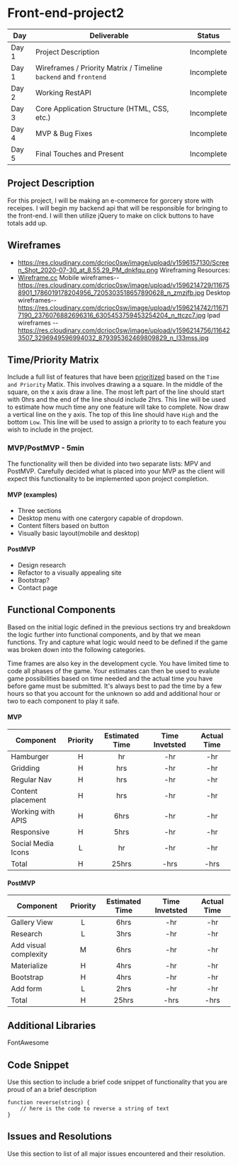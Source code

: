 # Front-end-project2

|  Day | Deliverable | Status
|---|---| ---|
|Day 1| Project Description | Incomplete
|Day 1| Wireframes / Priority Matrix / Timeline `backend` and `frontend`| Incomplete
|Day 2| Working RestAPI | Incomplete
|Day 3| Core Application Structure (HTML, CSS, etc.) | Incomplete
|Day 4| MVP & Bug Fixes | Incomplete
|Day 5| Final Touches and Present | Incomplete
## Project Description
For this project, I will be making an e-commerce for gorcery store with receipes. I will begin my backend api that will be responsible for bringing   to the front-end. I will then utilize jQuery to make on click buttons to have totals add up. 
## Wireframes
- https://res.cloudinary.com/dcrioc0sw/image/upload/v1596157130/Screen_Shot_2020-07-30_at_8.55.29_PM_dnkfqu.png
Wireframing Resources:
- [Wireframe.cc](https://wireframe.cc/)
Mobile wireframes--https://res.cloudinary.com/dcrioc0sw/image/upload/v1596214729/116758901_1786019178204956_7205303518657890628_n_zmzjfb.jpg
Desktop wireframes--https://res.cloudinary.com/dcrioc0sw/image/upload/v1596214742/116717190_2376076882696316_6305453759453254204_n_ttczc7.jpg
Ipad wireframes --https://res.cloudinary.com/dcrioc0sw/image/upload/v1596214756/116423507_3296949596994032_879395362469809829_n_l33mss.jpg
## Time/Priority Matrix 
Include a full list of features that have been [prioritized](https://res.cloudinary.com/doaftkgbv/image/upload/v1583773146/ValueVSComplexity_u2inhx.png) based on the `Time and Priority` Matix.  This involves drawing a a square.  In the middle of the square, on the x axis draw a line.  The most left part of the line should start with 0hrs and the end of the line should include 2hrs.  This line will be used to estimate how much time any one feature will take to complete. 
Now draw a vertical line on the y axis.  The top of this line should have `High` and the bottom `Low`.  This line will be used to assign a priority to to each feature you wish to include in the project.  


### MVP/PostMVP - 5min

The functionality will then be divided into two separate lists: MPV and PostMVP.  Carefully decided what is placed into your MVP as the client will expect this functionality to be implemented upon project completion.  

#### MVP (examples)

- Three sections 
- Desktop menu with one catergory capable of dropdown.
- Content filters based on button
- Visually basic layout(mobile and desktop)

#### PostMVP 

- Design research
- Refactor to a visually appealing site
- Bootstrap?
- Contact page

## Functional Components

Based on the initial logic defined in the previous sections try and breakdown the logic further into functional components, and by that we mean functions.  Try and capture what logic would need to be defined if the game was broken down into the following categories.

Time frames are also key in the development cycle.  You have limited time to code all phases of the game.  Your estimates can then be used to evalute game possibilities based on time needed and the actual time you have before game must be submitted. It's always best to pad the time by a few hours so that you account for the unknown so add and additional hour or two to each component to play it safe.

#### MVP
| Component | Priority | Estimated Time | Time Invetsted | Actual Time |
| --- | :---: |  :---: | :---: | :---: |
| Hamburger | H | hr | -hr | -hr|
| Gridding | H | hrs | -hr | -hr|
| Regular Nav | H | hrs | -hr | -hr|
| Content placement| H | hrs | -hr | -hr|
| Working with APIS | H | 6hrs| -hr | -hr |
| Responsive | H | 5hrs | -hr | -hr|
| Social Media Icons | L | hr | -hr | -hr|
| Total | H | 25hrs| -hrs | -hrs |

#### PostMVP
| Component | Priority | Estimated Time | Time Invetsted | Actual Time |
| --- | :---: |  :---: | :---: | :---: |
| Gallery View | L | 6hrs | -hr | -hr|
| Research | L | 3hrs | -hr | -hr|
| Add visual complexity| M | 6hrs | -hr | -hr|
| Materialize | H | 4hrs | -hr | -hr|
| Bootstrap | H | 4hrs | -hr | -hr|
| Add form | L | 2hrs | -hr | -hr|
| Total | H | 25hrs| -hrs | -hrs |

## Additional Libraries
 FontAwesome

## Code Snippet

Use this section to include a brief code snippet of functionality that you are proud of an a brief description  

```
function reverse(string) {
	// here is the code to reverse a string of text
}
```

## Issues and Resolutions
 Use this section to list of all major issues encountered and their resolution.

